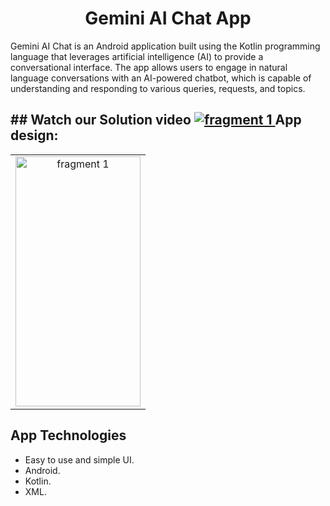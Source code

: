 <h1 align="center">
 Gemini AI Chat App
</h1>
Gemini AI Chat is an Android application built using the Kotlin programming language that leverages artificial intelligence (AI) to provide a conversational interface.
The app allows users to engage in natural language conversations with an AI-powered chatbot, which is capable of understanding and responding to various queries, requests, and topics.
<h2>
## Watch our Solution video
<a href="https://youtu.be/mvjmf9Xlkqo" target="blank">
<img alt="fragment 1" src="https://i.ibb.co/pJ7VXcV/Minimal-Simple-Photography-You-Tube-Thumbnail-1.png"/>
 </a>
 App design:
</h2>
<table> 
   <tr> 
  <td align="center"> 
<img height="400" width="200" alt="fragment 1" 
  src="https://i.ibb.co/VQmJxH3/Screenshot-20240302-223414-Gallery.jpg"/>
  </td>
   </tr>
</table>

  ## App Technologies

- Easy to use and simple UI.
- Android.
- Kotlin.
- XML.
